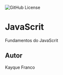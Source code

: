![GitHub License](https://img.shields.io/github/license/KayqueFranco/js)


# JavaScrit
Fundamentos do JavaScrit 
## Autor
Kayque Franco
